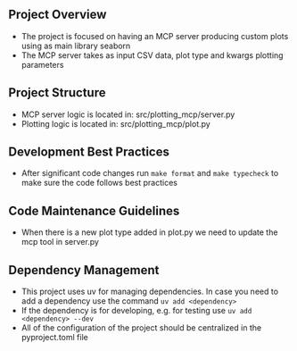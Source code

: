 ## Project Overview
- The project is focused on having an MCP server producing custom plots using as main library seaborn
- The MCP server takes as input CSV data, plot type and kwargs plotting parameters

## Project Structure
- MCP server logic is located in: src/plotting_mcp/server.py
- Plotting logic is located in: src/plotting_mcp/plot.py

## Development Best Practices
- After significant code changes run `make format` and `make typecheck` to make sure the code follows best practices

## Code Maintenance Guidelines
- When there is a new plot type added in plot.py we need to update the mcp tool in server.py

## Dependency Management
- This project uses uv for managing dependencies. In case you need to add a dependency use the command `uv add <dependency>`
- If the dependency is for developing, e.g. for testing use `uv add <dependency> --dev`
- All of the configuration of the project should be centralized in the pyproject.toml file